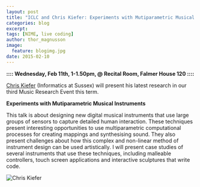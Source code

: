 ```yaml
---
layout: post
title: "ICLC and Chris Kiefer: Experiments with Mutiparametric Musical Instruments"
categories: blog
excerpt:
tags: [NIME, live coding]
author: thor_magnusson
image:
  feature: blogimg.jpg
date: 2015-02-10
---
```


**:::: Wednesday, Feb 11th, 1-1.50pm, @ Recital Room, Falmer House 120 ::::**

[Chris Kiefer](http://luuma.net/) (Informatics at Sussex) will present his latest research in our third Music Research Event this term.

**Experiments with Mutiparametric Musical Instruments**

This talk is about designing new digital musical instruments that use large groups of sensors to capture detailed human interaction.  These techniques present interesting opportunities to use multiparametric computational processes for creating mappings and synthesising sound. They also present challenges about how this complex and non-linear method of instrument design can be used artistically. I will present case studies of several instruments that use these techniques, including malleable controllers, touch screen applications and interactive sculptures that write code.

![Chris Kiefer]( {{site.url}}/images/chris_kiefer.jpg)